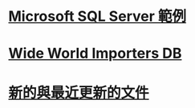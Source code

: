 # [Microsoft SQL Server 範例](microsoft-sql-server-samples.md)
# [Wide World Importers DB](../sample/world-wide-importers/overview.md)
# [新的與最近更新的文件](new-updated-sample.md)
